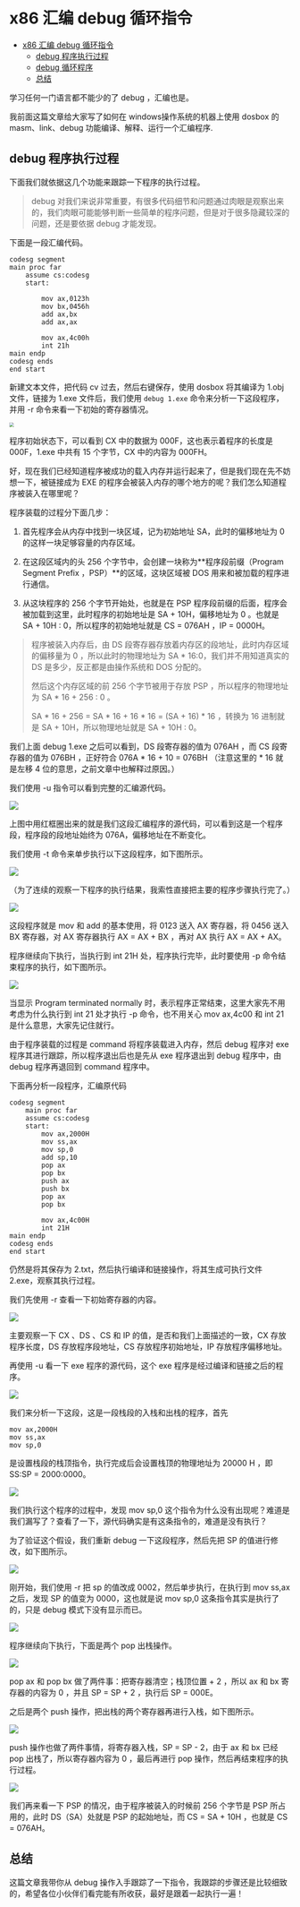# x86 汇编 debug 循环指令

* [x86 汇编 debug 循环指令](#x86-汇编-debug-循环指令)
   * [debug 程序执行过程](#debug-程序执行过程)
   * [debug 循环程序](#debug-循环程序)
   * [总结](#总结)

学习任何一门语言都不能少的了 debug ，汇编也是。

我前面这篇文章给大家写了如何在 windows操作系统的机器上使用 dosbox 的 masm、link、debug 功能编译、解释、运行一个汇编程序.

## debug 程序执行过程

下面我们就依据这几个功能来跟踪一下程序的执行过程。

>debug 对我们来说非常重要，有很多代码细节和问题通过肉眼是观察出来的，我们肉眼可能能够判断一些简单的程序问题，但是对于很多隐藏较深的问题，还是要依据 debug 才能发现。

下面是一段汇编代码。

```assembly
codesg segment
main proc far
    assume cs:codesg
    start:

	    mov ax,0123h
	    mov bx,0456h
	    add ax,bx
	    add ax,ax

	    mov ax,4c00h
	    int 21h
main endp
codesg ends
end start
```

新建文本文件，把代码 cv 过去，然后右键保存，使用 dosbox 将其编译为 1.obj 文件，链接为 1.exe 文件后，我们使用 `debug 1.exe` 命令来分析一下这段程序，并用 -r 命令来看一下初始的寄存器情况。

<img src="https://github.com/Knightz9/assembly_debug/blob/main/1.png" style="zoom:50%;" />

程序初始状态下，可以看到 CX 中的数据为 000F，这也表示着程序的长度是 000F，1.exe 中共有 15 个字节，CX 中的内容为 000FH。

好，现在我们已经知道程序被成功的载入内存并运行起来了，但是我们现在先不妨想一下，被链接成为 EXE 的程序会被装入内存的哪个地方的呢？我们怎么知道程序被装入在哪里呢？

程序装载的过程分下面几步：

1. 首先程序会从内存中找到一块区域，记为初始地址 SA，此时的偏移地址为 0 的这样一块足够容量的内存区域。

2. 在这段区域内的头 256 个字节中，会创建一块称为**程序段前缀（Program Segment Prefix ，PSP）**的区域，这块区域被 DOS 用来和被加载的程序进行通信。

3. 从这块程序的 256 个字节开始处，也就是在 PSP 程序段前缀的后面，程序会被加载到这里，此时程序的初始地址是 SA + 10H，偏移地址为 0 。也就是 SA + 10H : 0，所以程序的初始地址就是 CS = 076AH ，IP = 0000H。

>程序被装入内存后，由 DS 段寄存器存放着内存区的段地址，此时内存区域的偏移量为 0 ，所以此时的物理地址为 SA * 16:0，我们并不用知道真实的 DS 是多少，反正都是由操作系统和 DOS 分配的。
>
>然后这个内存区域的前 256 个字节被用于存放 PSP ，所以程序的物理地址为 SA * 16 + 256 : 0 。
>
>SA * 16 + 256 = SA * 16 + 16 * 16 = (SA  + 16) * 16 ，转换为 16 进制就是 SA + 10H，所以物理地址就是 SA + 10H : 0。

我们上面 debug 1.exe 之后可以看到，DS 段寄存器的值为 076AH ，而 CS 段寄存器的值为 076BH ，正好符合 076A * 16 + 10 = 076BH （注意这里的 * 16 就是左移 4 位的意思，之前文章中也解释过原因。）

我们使用 -u 指令可以看到完整的汇编源代码。

<img src="https://github.com/Knightz9/assembly_debug/blob/main/2.png"/>

上图中用红框圈出来的就是我们这段汇编程序的源代码，可以看到这是一个程序段，程序段的段地址始终为 076A，偏移地址在不断变化。

我们使用 -t 命令来单步执行以下这段程序，如下图所示。

<img src="https://github.com/Knightz9/assembly_debug/blob/main/3.png"/>

（为了连续的观察一下程序的执行结果，我索性直接把主要的程序步骤执行完了。）

<img src="https://github.com/Knightz9/assembly_debug/blob/main/4.png"/>

这段程序就是 mov 和 add 的基本使用，将 0123 送入 AX 寄存器，将 0456 送入 BX 寄存器，对 AX 寄存器执行 AX = AX + BX ，再对 AX 执行 AX = AX + AX。

程序继续向下执行，当执行到 int 21H 处，程序执行完毕，此时要使用 -p 命令结束程序的执行，如下图所示。

<img src="https://github.com/Knightz9/assembly_debug/blob/main/5.png"/>

当显示 Program terminated normally 时，表示程序正常结束，这里大家先不用考虑为什么执行到 int 21 处才执行 -p 命令，也不用关心 mov ax,4c00 和 int 21 是什么意思，大家先记住就行。

由于程序装载的过程是 command 将程序装载进入内存，然后 debug 程序对 exe 程序其进行跟踪，所以程序退出后也是先从 exe 程序退出到 debug 程序中，由 debug 程序再退回到 command 程序中。

下面再分析一段程序，汇编原代码

```assembly
codesg segment
    main proc far
    assume cs:codesg
    start:
	    mov ax,2000H
 	    mov ss,ax
 	    mov sp,0
 	    add sp,10
 	    pop ax
 	    pop bx
 	    push ax
 	    push bx
 	    pop ax
 	    pop bx

 	    mov ax,4c00H
 	    int 21H
main endp
codesg ends
end start
```

仍然是将其保存为 2.txt，然后执行编译和链接操作，将其生成可执行文件 2.exe，观察其执行过程。

我们先使用 -r 查看一下初始寄存器的内容。

<img src="https://github.com/Knightz9/assembly_debug/blob/main/6.png"/>

主要观察一下 CX 、DS 、CS 和 IP 的值，是否和我们上面描述的一致，CX 存放程序长度，DS 存放程序段地址，CS 存放程序初始地址，IP 存放程序偏移地址。

再使用 -u 看一下 exe 程序的源代码，这个 exe 程序是经过编译和链接之后的程序。

<img src="https://github.com/Knightz9/assembly_debug/blob/main/7.png"/>

我们来分析一下这段，这是一段栈段的入栈和出栈的程序，首先

```assembly
mov ax,2000H
mov ss,ax
mov sp,0
```

是设置栈段的栈顶指令，执行完成后会设置栈顶的物理地址为 20000 H ，即 SS:SP = 2000:0000。

<img src="https://github.com/Knightz9/assembly_debug/blob/main/8.png"/>

我们执行这个程序的过程中，发现 mov sp,0 这个指令为什么没有出现呢？难道是我们漏写了？查看了一下，源代码确实是有这条指令的，难道是没有执行？

为了验证这个假设，我们重新 debug 一下这段程序，然后先把 SP 的值进行修改，如下图所示。

<img src="https://github.com/Knightz9/assembly_debug/blob/main/9.png"/>

刚开始，我们使用 -r 把 sp 的值改成 0002，然后单步执行，在执行到 mov ss,ax 之后，发现 SP 的值变为 0000，这也就是说 mov sp,0 这条指令其实是执行了的，只是 debug 模式下没有显示而已。

<img src="https://github.com/Knightz9/assembly_debug/blob/main/10.png"/>

程序继续向下执行，下面是两个 pop 出栈操作。

<img src="https://github.com/Knightz9/assembly_debug/blob/main/11.png"/>

pop ax 和 pop bx 做了两件事：把寄存器清空；栈顶位置 + 2 ，所以 ax 和 bx 寄存器的内容为 0 ，并且 SP = SP + 2 ，执行后 SP = 000E。

之后是两个 push 操作，把出栈的两个寄存器再进行入栈，如下图所示。

<img src="https://github.com/Knightz9/assembly_debug/blob/main/12.png"/>

push 操作也做了两件事情，将寄存器入栈，SP = SP - 2，由于 ax 和 bx 已经 pop 出栈了，所以寄存器内容为 0 ，最后再进行 pop 操作，然后再结束程序的执行过程。

<img src="https://github.com/Knightz9/assembly_debug/blob/main/13.png"/>

我们再来看一下 PSP 的情况，由于程序被装入的时候前 256 个字节是 PSP 所占用的，此时 DS（SA）处就是 PSP 的起始地址，而 CS = SA + 10H ，也就是 CS = 076AH。

## 总结

这篇文章我带你从 debug 操作入手跟踪了一下指令，我跟踪的步骤还是比较细致的，希望各位小伙伴们看完能有所收获，最好是跟着一起执行一遍！
